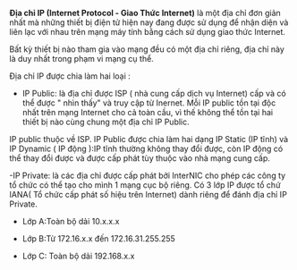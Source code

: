 **Địa chỉ IP (Internet Protocol - Giao Thức Internet)** là một địa chỉ đơn giản nhất mà những thiết bị điện tử hiện nay đang được sử dụng để nhận diện và liên lạc với nhau trên mạng máy tính bằng cách sử dụng giao thức Internet.

Bất kỳ thiết bị nào tham gia vào mạng đều có một địa chỉ riêng, địa chỉ này là duy nhất trong phạm vi mạng cụ thể.

Địa chỉ IP được chia làm hai loại :

- IP Public: là địa chỉ được ISP ( nhà cung cấp dịch vụ Internet) cấp và có thể được " nhìn thấy" và truy cập từ Inernet. Mỗi IP public tồn tại độc nhất trên mạng Internet cho cả toàn cầu, vì thế không thể tồn tại hai thiết bị nào cùng chung một địa chỉ IP Public.

IP public thuộc về ISP. IP Public được chia làm hai dạng IP Static (IP tĩnh) và IP Dynamic ( IP động ):IP tĩnh thường không thay đổi được, còn IP động có thể thay đổi được và được cấp phát tùy thuộc vào nhà mạng cung cấp.  

-IP Private: là các địa chỉ được cấp phát bởi InterNIC cho phép các công ty tổ chức có thể tạo cho mình 1 mạng cục bộ riêng. Có 3 lớp IP được tổ chứ IANA( Tổ chức cấp phát số hiệu trên Internet)  dành riêng để đánh địa chỉ IP Private.
 
 - Lớp A:Toàn bộ dải 10.x.x.x
 
 - Lớp B:Từ 172.16.x.x đến 172.16.31.255.255
 
 - Lớp C: Toàn bộ dải 192.168.x.x
 
 
